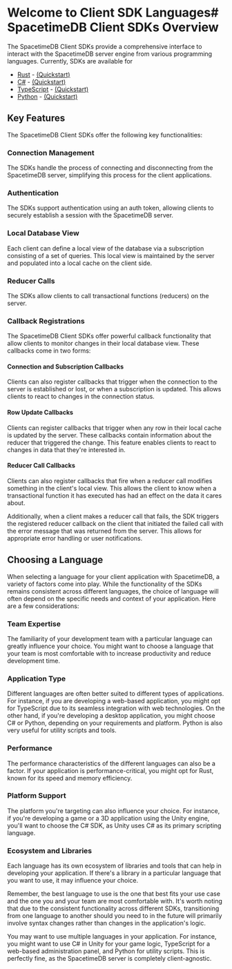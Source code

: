 # Welcome to Client SDK Languages# SpacetimeDB Client SDKs Overview

The SpacetimeDB Client SDKs provide a comprehensive interface to interact with the SpacetimeDB server engine from various programming languages. Currently, SDKs are available for

- [Rust](/docs/client-languages/rust/rust-sdk-reference) - [(Quickstart)](/docs/client-languages/rust/rust-sdk-quickstart-guide)
- [C#](/docs/client-languages/csharp/csharp-sdk-reference) - [(Quickstart)](/docs/client-languages/csharp/csharp-sdk-quickstart-guide)
- [TypeScript](/docs/client-languages/typescript/typescript-sdk-reference) - [(Quickstart)](client-languages/typescript/typescript-sdk-quickstart-guide)
- [Python](/docs/client-languages/python/python-sdk-reference) - [(Quickstart)](/docs/python/python-sdk-quickstart-guide)

## Key Features

The SpacetimeDB Client SDKs offer the following key functionalities:

### Connection Management

The SDKs handle the process of connecting and disconnecting from the SpacetimeDB server, simplifying this process for the client applications.

### Authentication

The SDKs support authentication using an auth token, allowing clients to securely establish a session with the SpacetimeDB server.

### Local Database View

Each client can define a local view of the database via a subscription consisting of a set of queries. This local view is maintained by the server and populated into a local cache on the client side.

### Reducer Calls

The SDKs allow clients to call transactional functions (reducers) on the server.

### Callback Registrations

The SpacetimeDB Client SDKs offer powerful callback functionality that allow clients to monitor changes in their local database view. These callbacks come in two forms:

#### Connection and Subscription Callbacks

Clients can also register callbacks that trigger when the connection to the server is established or lost, or when a subscription is updated. This allows clients to react to changes in the connection status.

#### Row Update Callbacks

Clients can register callbacks that trigger when any row in their local cache is updated by the server. These callbacks contain information about the reducer that triggered the change. This feature enables clients to react to changes in data that they're interested in.

#### Reducer Call Callbacks

Clients can also register callbacks that fire when a reducer call modifies something in the client's local view. This allows the client to know when a transactional function it has executed has had an effect on the data it cares about.

Additionally, when a client makes a reducer call that fails, the SDK triggers the registered reducer callback on the client that initiated the failed call with the error message that was returned from the server. This allows for appropriate error handling or user notifications.

## Choosing a Language

When selecting a language for your client application with SpacetimeDB, a variety of factors come into play. While the functionality of the SDKs remains consistent across different languages, the choice of language will often depend on the specific needs and context of your application. Here are a few considerations:

### Team Expertise

The familiarity of your development team with a particular language can greatly influence your choice. You might want to choose a language that your team is most comfortable with to increase productivity and reduce development time.

### Application Type

Different languages are often better suited to different types of applications. For instance, if you are developing a web-based application, you might opt for TypeScript due to its seamless integration with web technologies. On the other hand, if you're developing a desktop application, you might choose C# or Python, depending on your requirements and platform. Python is also very useful for utility scripts and tools.

### Performance

The performance characteristics of the different languages can also be a factor. If your application is performance-critical, you might opt for Rust, known for its speed and memory efficiency.

### Platform Support

The platform you're targeting can also influence your choice. For instance, if you're developing a game or a 3D application using the Unity engine, you'll want to choose the C# SDK, as Unity uses C# as its primary scripting language.

### Ecosystem and Libraries

Each language has its own ecosystem of libraries and tools that can help in developing your application. If there's a library in a particular language that you want to use, it may influence your choice.

Remember, the best language to use is the one that best fits your use case and the one you and your team are most comfortable with. It's worth noting that due to the consistent functionality across different SDKs, transitioning from one language to another should you need to in the future will primarily involve syntax changes rather than changes in the application's logic.

You may want to use multiple languages in your application. For instance, you might want to use C# in Unity for your game logic, TypeScript for a web-based administration panel, and Python for utility scripts. This is perfectly fine, as the SpacetimeDB server is completely client-agnostic.
